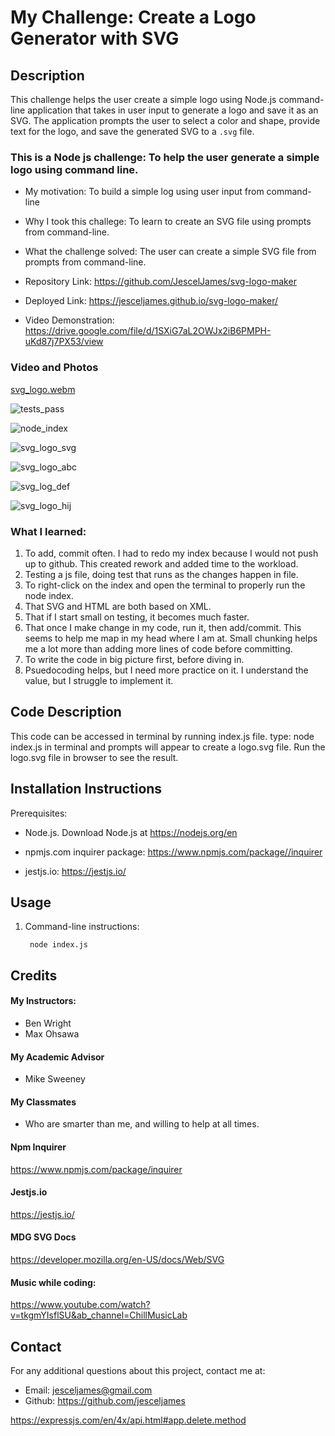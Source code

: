 # My Challenge: Create a Logo Generator with SVG

## Description
This challenge helps the user create a simple logo using Node.js command-line application that takes in user input to generate a logo and save it as an SVG. The application prompts the user to select a color and shape, provide text for the logo, and save the generated SVG to a `.svg` file.


### This is a Node js challenge: To help the user generate a simple logo using command line. 

- My motivation:  To build a simple log using user input from command-line
- Why I took this challege: To learn to create an SVG file using prompts from command-line.
- What the challenge solved:  The user can create a simple SVG file from prompts from command-line. 

- Repository Link: https://github.com/JescelJames/svg-logo-maker

- Deployed Link: https://jesceljames.github.io/svg-logo-maker/

- Video Demonstration: https://drive.google.com/file/d/1SXiG7aL2OWJx2iB6PMPH-uKd87j7PX53/view

### Video and Photos
[svg_logo.webm](https://github.com/JescelJames/svg-logo-maker/assets/105643185/8a1e60ba-76b7-43f7-b263-834738c56830)


![tests_pass](https://github.com/JescelJames/svg-logo-maker/assets/105643185/41a83121-3fc6-4421-9906-a9c5dd57d311)

![node_index](https://github.com/JescelJames/svg-logo-maker/assets/105643185/fcf8cdc6-e0ee-491b-8eb5-97e9a645f73d)

![svg_logo_svg](https://github.com/JescelJames/svg-logo-maker/assets/105643185/9ea85753-266d-43c7-abd0-a1acf7ab3613)

![svg_logo_abc](https://github.com/JescelJames/svg-logo-maker/assets/105643185/974d5105-1357-463a-8d44-01e55f76569a)

![svg_log_def](https://github.com/JescelJames/svg-logo-maker/assets/105643185/1342ab8d-acf9-41f0-9fb4-65fa2eae1e44)

![svg_logo_hij](https://github.com/JescelJames/svg-logo-maker/assets/105643185/1209f572-0978-4c28-872b-e3224b55b27d)





### What I learned:  

1. To add, commit often. I had to redo my index because I would not push up to github. This created rework and added time to the workload.
2. Testing a js file, doing test that runs as the changes happen in file.
3. To right-click on the index and open the terminal to properly run the node index.
4. That SVG and HTML are both based on XML.
5. That if I start small on testing, it becomes much faster.
6. That once I make change in my code, run it, then add/commit.  This seems to help me map in my head where I am at. Small chunking helps me a lot more than adding more lines of code before committing.
7. To write the code in big picture first, before diving in.
8. Psuedocoding helps, but I need more practice on it.  I understand the value, but I struggle to implement it.

## Code Description
This code can be accessed in terminal by running index.js file. type: node index.js in terminal and prompts will appear to create a logo.svg file.  Run the logo.svg file in browser to see the result.


## Installation Instructions

Prerequisites:  
 - Node.js. Download Node.js at https://nodejs.org/en

 - npmjs.com inquirer package:  https://www.npmjs.com/package//inquirer

 - jestjs.io:  https://jestjs.io/

 ## Usage
1. Command-line instructions:

        node index.js


## Credits

#### My Instructors:
- Ben Wright 
- Max Ohsawa 

#### My Academic Advisor
- Mike Sweeney

#### My Classmates
- Who are smarter than me, and willing to help at all times.

#### Npm Inquirer
https://www.npmjs.com/package/inquirer

#### Jestjs.io
https://jestjs.io/

#### MDG SVG Docs

https://developer.mozilla.org/en-US/docs/Web/SVG


#### Music while coding:
https://www.youtube.com/watch?v=tkgmYIsflSU&ab_channel=ChillMusicLab


## Contact
For any additional questions about this project, contact me at:
- Email: jesceljames@gmail.com
- Github: https://github.com/jesceljames


https://expressjs.com/en/4x/api.html#app.delete.method
